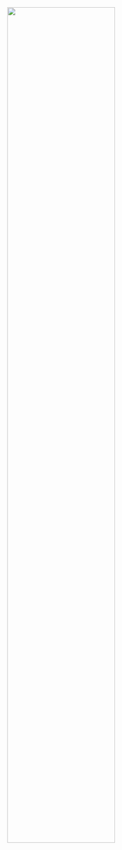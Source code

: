<img src="https://github.com/user-attachments/assets/b54c8b5d-4597-49c0-9aa9-d7b9dee65ead" width="70%" height="70%">
